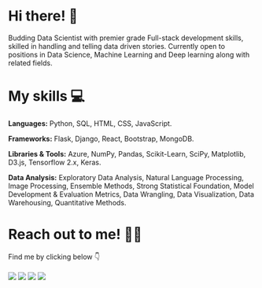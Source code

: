 # Hi there! 🚀

Budding Data Scientist with premier grade Full-stack development skills, skilled in handling and telling data driven stories.
Currently open to positions in Data Science, Machine Learning and Deep learning along with related fields.

# My skills 💻

**Languages:** Python, SQL, HTML, CSS, JavaScript.

**Frameworks:** Flask, Django, React, Bootstrap, MongoDB.

**Libraries & Tools:** Azure, NumPy, Pandas, Scikit-Learn, SciPy, Matplotlib, D3.js, Tensorflow 2.x, Keras.

**Data Analysis:** Exploratory Data Analysis, Natural Language Processing, Image Processing, Ensemble Methods, Strong Statistical Foundation, Model Development & Evaluation Metrics, Data Wrangling, Data Visualization, Data Warehousing, Quantitative Methods.

# Reach out to me! 🕺🏼

Find me by clicking below 👇<br><br>
[<img src="https://img.icons8.com/ios-filled/50/000000/linkedin.png"/>](https://www.linkedin.com/in/madhav-somanath/)
[<img src="https://img.icons8.com/ios-filled/50/000000/domain.png"/>](https://madhav-somanath.github.io/PortfolioV2/)
[<img src="https://img.icons8.com/ios-filled/50/000000/medium-monogram.png"/>](https://medium.com/@madhav.somanath)
[<img src="https://img.icons8.com/ios-filled/50/000000/secured-letter.png"/>](mailto:madhav.somanath@gmail.com)
